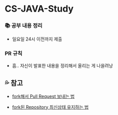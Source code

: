 # CS-JAVA-Study
### 📚 공부 내용 정리
- 일요일 24시 이전까지 제출

### PR 규칙
- 흠.. 자신이 발표한 내용을 정리해서 올리는 게 나을려낭



💦 참고
---
- [fork해서 Pull Request 보내는 법](https://wayhome25.github.io/git/2017/07/08/git-first-pull-request-story/)

- [fork된 Repository 최신상태 유지하는 법](https://jybaek.tistory.com/775)

